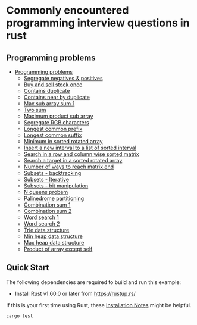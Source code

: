 # Commonly encountered programming interview questions in rust

## Programming problems
  - [Programming problems](#programming-problems)
    - [Segregate negatives & positives](https://github.com/ratulb/programming_interview_questions_in_rust/blob/master/segregate_pos_and_negs/src/lib.rs)
    - [Buy and sell stock once](https://github.com/ratulb/programming_interview_questions_in_rust/blob/master/buy_and_sell_stock_once/src/lib.rs)
    - [Contains duplicate](https://github.com/ratulb/programming_interview_questions_in_rust/blob/master/contains_duplicate/src/lib.rs)
    - [Contains near by duplicate](https://github.com/ratulb/programming_interview_questions_in_rust/blob/master/contains_near_by_duplicate/src/lib.rs)
    - [Max sub array sum 1](https://github.com/ratulb/programming_interview_questions_in_rust/blob/master/max_subarray_sum_1/src/lib.rs)
    - [Two sum](https://github.com/ratulb/programming_interview_questions_in_rust/blob/master/two_sum/src/lib.rs)
    - [Maximum product sub array](https://github.com/ratulb/programming_interview_questions_in_rust/edit/master/max_product_subarray/src/lib.rs)
    - [Segregate RGB characters](https://github.com/ratulb/programming_interview_questions_in_rust/blob/master/segregate_rgb_characters/src/lib.rs)
    - [Longest common prefix](https://github.com/ratulb/programming_interview_questions_in_rust/blob/master/longest_common_prefix/src/lib.rs)
    - [Longest common suffix](https://github.com/ratulb/programming_interview_questions_in_rust/blob/master/longest_common_suffix/src/lib.rs)
    - [Minimum in sorted rotated array](https://github.com/ratulb/programming_interview_questions_in_rust/blob/master/min_in_sorted_rotated_array/src/lib.rs)
    - [Insert a new interval to a list of sorted interval](https://github.com/ratulb/programming_interview_questions_in_rust/blob/master/insert_new_interval/src/lib.rs)
    - [Search in a row and column wise sorted matrix](https://github.com/ratulb/programming_interview_questions_in_rust/blob/master/search_in_sorted_matrix/src/lib.rs)
    - [Search a target in a sorted rotated array](https://github.com/ratulb/programming_interview_questions_in_rust/blob/master/search_in_sorted_rotated_array/src/lib.rs)
    - [Number of ways to reach matrix end](https://github.com/ratulb/programming_interview_questions_in_rust/blob/master/num_ways_to_reach_matrix_end/src/lib.rs)
    - [Subsets - backtracking](https://github.com/ratulb/programming_interview_questions_in_rust/blob/master/subsets_backtracking/src/lib.rs)
    - [Subsets - Iterative](https://github.com/ratulb/programming_interview_questions_in_rust/blob/master/subsets_iterative/src/lib.rs)
    - [Subsets - bit manipulation](https://github.com/ratulb/programming_interview_questions_in_rust/blob/master/subsets_bit_manipulatiion/src/lib.rs)
    - [N queens probem](https://github.com/ratulb/programming_interview_questions_in_rust/blob/master/n_queens/src/lib.rs)
    - [Palinedrome partitioning](https://github.com/ratulb/programming_interview_questions_in_rust/blob/master/palinedrome_partitioning/src/lib.rs)
    - [Combination sum 1](https://github.com/ratulb/programming_interview_questions_in_rust/blob/master/combination_sum_1/src/lib.rs)
    - [Combination sum 2](https://github.com/ratulb/programming_interview_questions_in_rust/blob/master/combination_sum_2/src/lib.rs)
    - [Word search 1](https://github.com/ratulb/programming_interview_questions_in_rust/blob/master/word_search_1/src/lib.rs)
    - [Word search 2](https://github.com/ratulb/programming_interview_questions_in_rust/blob/master/word_search_2/src/lib.rs)
    - [Trie data structure](https://github.com/ratulb/programming_interview_questions_in_rust/blob/master/trie/src/lib.rs)
    - [Min heap data structure](https://github.com/ratulb/programming_interview_questions_in_rust/blob/master/min_heap/src/lib.rs)
    - [Max heap data structure](https://github.com/ratulb/programming_interview_questions_in_rust/blob/master/max_heap/src/lib.rs)
    - [Product of array except self](https://github.com/ratulb/programming_interview_questions_in_rust/blob/master/product_of_array_except_self/src/lib.rs)
   
    
## Quick Start

The following dependencies are required to build and run this example:

- Install Rust v1.60.0 or later from https://rustup.rs/

If this is your first time using Rust, these [Installation
Notes](README-installation-notes.md) might be helpful.

```bash
cargo test
```

